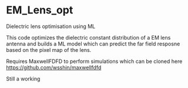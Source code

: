 # EM_Lens_opt
Dielectric lens optimisation using ML 

This code optimizes the dielectric constant distribution of a EM lens antenna and builds a ML model which can predict the far field resposne based on the pixel map of the lens.

Requires MaxwellFDFD to perform simulations which can be cloned here https://github.com/wsshin/maxwellfdfd

Still a working 
